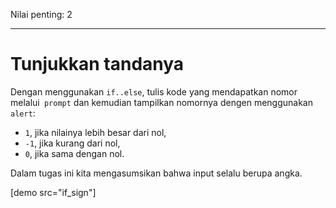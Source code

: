 Nilai penting: 2

---

# Tunjukkan tandanya

Dengan menggunakan `if..else`, tulis kode yang mendapatkan nomor melalui` prompt` dan kemudian tampilkan nomornya dengen menggunakan `alert`:

- `1`, jika nilainya lebih besar dari nol,
- `-1`, jika kurang dari nol,
- `0`, jika sama dengan nol.

Dalam tugas ini kita mengasumsikan bahwa input selalu berupa angka.

[demo src="if_sign"]
